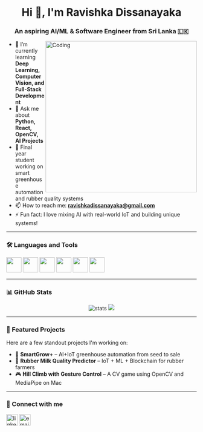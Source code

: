 <h1 align="center">Hi 👋, I'm Ravishka Dissanayaka</h1>
<h3 align="center">An aspiring AI/ML & Software Engineer from Sri Lanka 🇱🇰</h3>

<img align="right" alt="Coding" width="400" src="https://media.giphy.com/media/qgQUggAC3Pfv687qPC/giphy.gif">

- 🌱 I’m currently learning **Deep Learning, Computer Vision, and Full-Stack Development**
- 💬 Ask me about **Python, React, OpenCV, AI Projects**
- 💼 Final year student working on smart greenhouse automation and rubber quality systems
- 📫 How to reach me: **ravishkadissanayaka@gmail.com**
- ⚡ Fun fact: I love mixing AI with real-world IoT and building unique systems!

---

### 🛠️ Languages and Tools
<p align="left">
  <img src="https://cdn.jsdelivr.net/gh/devicons/devicon/icons/python/python-original.svg" width="40" />
  <img src="https://cdn.jsdelivr.net/gh/devicons/devicon/icons/react/react-original.svg" width="40" />
  <img src="https://cdn.jsdelivr.net/gh/devicons/devicon/icons/tensorflow/tensorflow-original.svg" width="40" />
  <img src="https://cdn.jsdelivr.net/gh/devicons/devicon/icons/csharp/csharp-original.svg" width="40" />
  <img src="https://cdn.jsdelivr.net/gh/devicons/devicon/icons/javascript/javascript-original.svg" width="40" />
  <img src="https://cdn.jsdelivr.net/gh/devicons/devicon/icons/github/github-original.svg" width="40" />
</p>

---

### 📊 GitHub Stats
<p align="center">
  <img src="https://github-readme-stats.vercel.app/api?username=RND036&show_icons=true&theme=radical" alt="stats" />
  <img src="https://github-readme-stats.vercel.app/api/top-langs/?username=RND036&layout=compact&theme=radical" />
</p>

---

### 📌 Featured Projects
Here are a few standout projects I'm working on:
- 🚀 **SmartGrow+** – AI+IoT greenhouse automation from seed to sale
- 🧠 **Rubber Milk Quality Predictor** – IoT + ML + Blockchain for rubber farmers
- 🎮 **Hill Climb with Gesture Control** – A CV game using OpenCV and MediaPipe on Mac

---

### 🤝 Connect with me
<p align="left">
  <a href="https://linkedin.com/in/ravishkadissanayaka" target="blank"><img align="center" src="https://cdn-icons-png.flaticon.com/512/174/174857.png" alt="linkedin" height="30" width="30" /></a>
  <a href="mailto:ravishkadissanayaka@gmail.com" target="blank"><img align="center" src="https://cdn-icons-png.flaticon.com/512/732/732200.png" alt="email" height="30" width="30" /></a>
</p>
